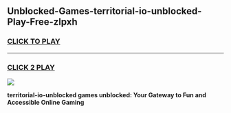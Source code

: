 
## Unblocked-Games-territorial-io-unblocked-Play-Free-zlpxh
<h3>
<a href="https://premium76.site?title=territorial-io-unblocked&ref=21A">CLICK TO PLAY</a></h3>
<hr>

<h3>
<a href="https://premium76.site?title=territorial-io-unblocked&ref=21A">CLICK 2 PLAY</a>
  
</h3>

<a href="https://premium76.site?title=territorial-io-unblocked&ref=21A"><img src="https://clearcache.store/games.png"></a>


**territorial-io-unblocked games unblocked: Your Gateway to Fun and Accessible Online Gaming**
